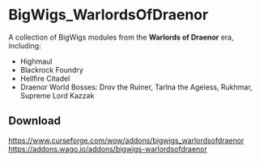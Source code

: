 # BigWigs_WarlordsOfDraenor
A collection of BigWigs modules from the **Warlords of Draenor** era, including:

* Highmaul
* Blackrock Foundry
* Hellfire Citadel
* Draenor World Bosses: Drov the Ruiner, Tarlna the Ageless, Rukhmar, Supreme Lord Kazzak

## Download
<https://www.curseforge.com/wow/addons/bigwigs_warlordsofdraenor>
<https://addons.wago.io/addons/bigwigs-warlordsofdraenor>

